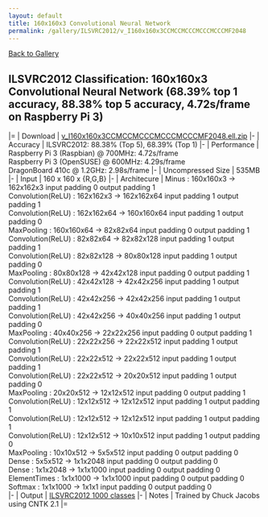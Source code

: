 ```yaml
---
layout: default
title: 160x160x3 Convolutional Neural Network
permalink: /gallery/ILSVRC2012/v_I160x160x3CCMCCMCCCMCCCMCCCMF2048
---
```


[Back to Gallery](/ELL/gallery)

## ILSVRC2012 Classification: 160x160x3 Convolutional Neural Network (68.39% top 1 accuracy, 88.38% top 5 accuracy, 4.72s/frame on Raspberry Pi 3)

|=
| Download | [v_I160x160x3CCMCCMCCCMCCCMCCCMF2048.ell.zip](https://github.com/Microsoft/ELL-models/raw/master/models/ILSVRC2012/v_I160x160x3CCMCCMCCCMCCCMCCCMF2048/v_I160x160x3CCMCCMCCCMCCCMCCCMF2048.ell.zip)
|-
| Accuracy | ILSVRC2012: 88.38% (Top 5), 68.39% (Top 1) 
|-
| Performance | Raspberry Pi 3 (Raspbian) @ 700MHz: 4.72s/frame<br>Raspberry Pi 3 (OpenSUSE) @ 600MHz: 4.29s/frame<br>DragonBoard 410c @ 1.2GHz: 2.98s/frame
|-
| Uncompressed Size | 535MB
|-
| Input | 160 x 160 x {R,G,B}
|-
| Architecure | Minus :  160x160x3  ->  162x162x3  input padding 0  output padding 1<br>Convolution(ReLU) :  162x162x3  ->  162x162x64  input padding 1  output padding 1<br>Convolution(ReLU) :  162x162x64  ->  160x160x64  input padding 1  output padding 0<br>MaxPooling :  160x160x64  ->  82x82x64  input padding 0  output padding 1<br>Convolution(ReLU) :  82x82x64  ->  82x82x128  input padding 1  output padding 1<br>Convolution(ReLU) :  82x82x128  ->  80x80x128  input padding 1  output padding 0<br>MaxPooling :  80x80x128  ->  42x42x128  input padding 0  output padding 1<br>Convolution(ReLU) :  42x42x128  ->  42x42x256  input padding 1  output padding 1<br>Convolution(ReLU) :  42x42x256  ->  42x42x256  input padding 1  output padding 1<br>Convolution(ReLU) :  42x42x256  ->  40x40x256  input padding 1  output padding 0<br>MaxPooling :  40x40x256  ->  22x22x256  input padding 0  output padding 1<br>Convolution(ReLU) :  22x22x256  ->  22x22x512  input padding 1  output padding 1<br>Convolution(ReLU) :  22x22x512  ->  22x22x512  input padding 1  output padding 1<br>Convolution(ReLU) :  22x22x512  ->  20x20x512  input padding 1  output padding 0<br>MaxPooling :  20x20x512  ->  12x12x512  input padding 0  output padding 1<br>Convolution(ReLU) :  12x12x512  ->  12x12x512  input padding 1  output padding 1<br>Convolution(ReLU) :  12x12x512  ->  12x12x512  input padding 1  output padding 1<br>Convolution(ReLU) :  12x12x512  ->  10x10x512  input padding 1  output padding 0<br>MaxPooling :  10x10x512  ->  5x5x512  input padding 0  output padding 0<br>Dense :  5x5x512  ->  1x1x2048  input padding 0  output padding 0<br>Dense :  1x1x2048  ->  1x1x1000  input padding 0  output padding 0<br>ElementTimes :  1x1x1000  ->  1x1x1000  input padding 0  output padding 0<br>Softmax :  1x1x1000  ->  1x1x1  input padding 0  output padding 0<br>
|-
| Output | [ILSVRC2012 1000 classes](https://github.com/Microsoft/ELL-models/raw/master/models/ILSVRC2012/categories.txt)
|-
| Notes | Trained by Chuck Jacobs using CNTK 2.1
|=
